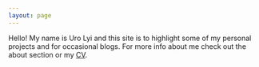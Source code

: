 ```yaml
---
layout: page
---
```


Hello! My name is Uro Lyi and this site is to highlight some of my personal projects and for occasional blogs. For more info about me check out the about section or my [CV](./CV.pdf).
